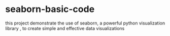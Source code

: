 # seaborn-basic-code
this project demonstrate the use of seaborn, a powerful python visualization library , to create simple and effective data visualizations
